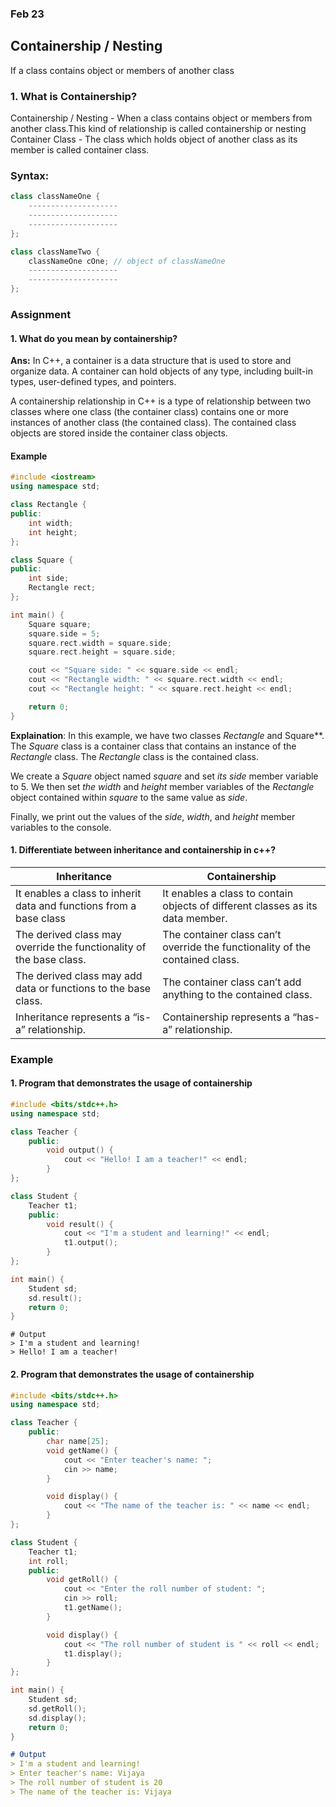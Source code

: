 ### Feb 23

## Containership / Nesting 

If a class contains object or members of another class 

### 1. What is Containership?
Containership / Nesting - When a class contains object or members from another class.This kind of relationship is called containership or nesting <br>
Container Class - The class which holds object of another class as its member is called container class. <br>

### Syntax:

```cpp
class classNameOne {
    --------------------
    --------------------
    --------------------
};

class classNameTwo {
    classNameOne cOne; // object of classNameOne 
    --------------------
    --------------------
};
```

### Assignment

#### 1. What do you mean by containership? 
**Ans:** In C++, a container is a data structure that is used to store and organize data. A container can hold objects of any type, including built-in types, user-defined types, and pointers.

A containership relationship in C++ is a type of relationship between two classes where one class (the container class) contains one or more instances of another class (the contained class). The contained class objects are stored inside the container class objects.

#### Example
```cpp
#include <iostream>
using namespace std;

class Rectangle {
public:
    int width;
    int height;
};

class Square {
public:
    int side;
    Rectangle rect;
};

int main() {
    Square square;
    square.side = 5;
    square.rect.width = square.side;
    square.rect.height = square.side;

    cout << "Square side: " << square.side << endl;
    cout << "Rectangle width: " << square.rect.width << endl;
    cout << "Rectangle height: " << square.rect.height << endl;

    return 0;
}
```

**Explaination**: In this example, we have two classes *Rectangle* and Square**. The *Square* class is a container class that contains an instance of the *Rectangle* class. The *Rectangle* class is the contained class.

We create a *Square* object named *square* and set *its side* member variable to 5. We then set *the width* and *height* member variables of the *Rectangle* object contained within *square* to the same value as *side*.

Finally, we print out the values of the *side*, *width*, and *height* member variables to the console.

#### 1. Differentiate between inheritance and containership in c++?
|Inheritance|Containership|
|---|---|
|It enables a class to inherit data and functions from a base class|It enables a class to contain objects of different classes as its data member.|
|The derived class may override the functionality of the base class.|The container class can’t override the functionality of the contained class.|
The derived class may add data or functions to the base class.|The container class can’t add anything to the contained class.|
|Inheritance represents a “is-a” relationship.|Containership represents a “has-a” relationship.|

### Example

#### 1. Program that demonstrates the usage of containership 

```cpp
#include <bits/stdc++.h>
using namespace std;

class Teacher {
    public:
        void output() {
            cout << "Hello! I am a teacher!" << endl;
        }
};

class Student {
    Teacher t1;
    public:
        void result() {
            cout << "I'm a student and learning!" << endl;
            t1.output();
        }
};

int main() {
    Student sd;
    sd.result();
    return 0;
}
``` 

```
# Output
> I'm a student and learning!
> Hello! I am a teacher!
```

#### 2. Program that demonstrates the usage of containership 

```cpp
#include <bits/stdc++.h>
using namespace std;

class Teacher {
    public:
        char name[25];
        void getName() {
            cout << "Enter teacher's name: ";
            cin >> name;
        }

        void display() {
            cout << "The name of the teacher is: " << name << endl;
        }
};

class Student {
    Teacher t1;
    int roll;
    public:
        void getRoll() {
            cout << "Enter the roll number of student: ";
            cin >> roll;
            t1.getName();
        }

        void display() {
            cout << "The roll number of student is " << roll << endl;
            t1.display();
        }
};

int main() {
    Student sd;
    sd.getRoll();
    sd.display();
    return 0;
}
```

```md
# Output
> I'm a student and learning!
> Enter teacher's name: Vijaya
> The roll number of student is 20
> The name of the teacher is: Vijaya
```
